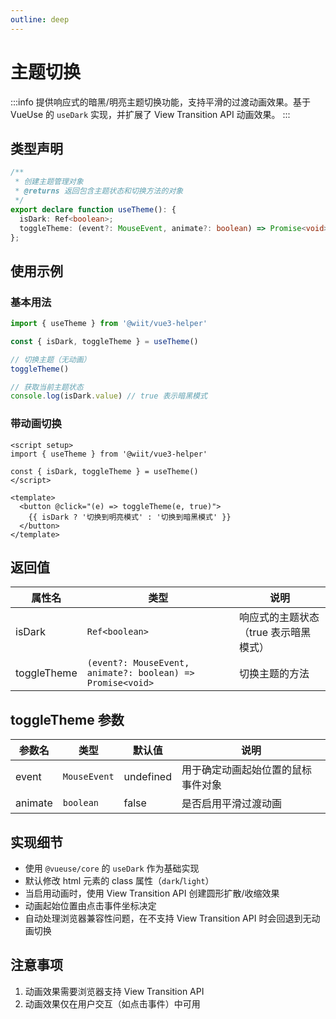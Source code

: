 ```yaml
---
outline: deep
---
```


# 主题切换

:::info
提供响应式的暗黑/明亮主题切换功能，支持平滑的过渡动画效果。基于 VueUse 的 `useDark` 实现，并扩展了 View Transition API 动画效果。
:::

## 类型声明

```ts
/**
 * 创建主题管理对象
 * @returns 返回包含主题状态和切换方法的对象
 */
export declare function useTheme(): {
  isDark: Ref<boolean>;
  toggleTheme: (event?: MouseEvent, animate?: boolean) => Promise<void>;
};
```

## 使用示例

### 基本用法
```ts
import { useTheme } from '@wiit/vue3-helper'

const { isDark, toggleTheme } = useTheme()

// 切换主题（无动画）
toggleTheme()

// 获取当前主题状态
console.log(isDark.value) // true 表示暗黑模式
```

### 带动画切换
```vue
<script setup>
import { useTheme } from '@wiit/vue3-helper'

const { isDark, toggleTheme } = useTheme()
</script>

<template>
  <button @click="(e) => toggleTheme(e, true)">
    {{ isDark ? '切换到明亮模式' : '切换到暗黑模式' }}
  </button>
</template>
```

## 返回值

| 属性名      | 类型                                                                 | 说明                                   |
|-------------|----------------------------------------------------------------------|----------------------------------------|
| isDark      | `Ref<boolean>`                                                      | 响应式的主题状态（true 表示暗黑模式）  |
| toggleTheme | `(event?: MouseEvent, animate?: boolean) => Promise<void>`          | 切换主题的方法                         |

## toggleTheme 参数

| 参数名  | 类型          | 默认值     | 说明                               |
|---------|---------------|------------|------------------------------------|
| event   | `MouseEvent`  | undefined  | 用于确定动画起始位置的鼠标事件对象  |
| animate | `boolean`     | false      | 是否启用平滑过渡动画               |

## 实现细节

- 使用 `@vueuse/core` 的 `useDark` 作为基础实现
- 默认修改 html 元素的 class 属性（`dark`/`light`）
- 当启用动画时，使用 View Transition API 创建圆形扩散/收缩效果
- 动画起始位置由点击事件坐标决定
- 自动处理浏览器兼容性问题，在不支持 View Transition API 时会回退到无动画切换


## 注意事项

1. 动画效果需要浏览器支持 View Transition API
2. 动画效果仅在用户交互（如点击事件）中可用
